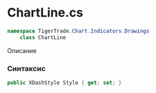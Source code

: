 
# ChartLine.cs
```csharp
namespace TigerTrade.Chart.Indicators.Drawings  
    class ChartLine
```

Описание

### Синтаксис
```csharp
public XDashStyle Style { get; set; }
```
